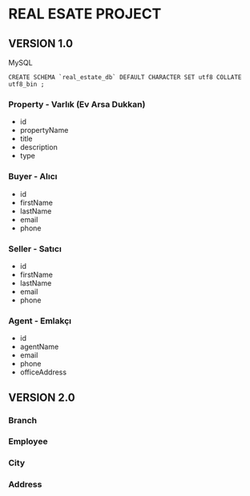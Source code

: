 # REAL ESATE PROJECT

## VERSION 1.0

MySQL
```
CREATE SCHEMA `real_estate_db` DEFAULT CHARACTER SET utf8 COLLATE utf8_bin ;
```

### Property - Varlık (Ev Arsa Dukkan)

- id
- propertyName
- title
- description
- type

### Buyer  - Alıcı

- id
- firstName
- lastName
- email
- phone

###  Seller - Satıcı
- id
- firstName
- lastName
- email
- phone

### Agent - Emlakçı
- id
- agentName
- email
- phone
- officeAddress


## VERSION 2.0

###  Branch
### Employee
### City
### Address